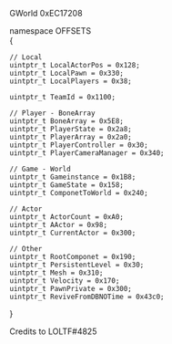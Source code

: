 GWorld 0xEC17208

namespace OFFSETS                                                                                                                                                                   
{                                                                                                                                                                                                                                                                                                                                  


    // Local
    uintptr_t LocalActorPos = 0x128;
    uintptr_t LocalPawn = 0x330;
    uintptr_t LocalPlayers = 0x38;
    
    uintptr_t TeamId = 0x1100;
    
    // Player - BoneArray
    uintptr_t BoneArray = 0x5E8;
    uintptr_t PlayerState = 0x2a8;
    uintptr_t PlayerArray = 0x2a0;
    uintptr_t PlayerController = 0x30;
    uintptr_t PlayerCameraManager = 0x340;

    // Game - World
    uintptr_t Gameinstance = 0x1B8;
    uintptr_t GameState = 0x158;
    uintptr_t ComponetToWorld = 0x240;

    // Actor
    uintptr_t ActorCount = 0xA0;
    uintptr_t AActor = 0x98;
    uintptr_t CurrentActor = 0x300;

    // Other
    uintptr_t RootComponet = 0x190;
    uintptr_t PersistentLevel = 0x30;
    uintptr_t Mesh = 0x310;
    uintptr_t Velocity = 0x170;
    uintptr_t PawnPrivate = 0x300;
    uintptr_t ReviveFromDBNOTime = 0x43c0;
}
                                                                                                                                                                                                        
Credits to LOLTF#4825
